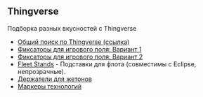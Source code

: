 Thingverse
---

Подборка разных вкусностей с Thingverse

* [Общий поиск по Thingverse \(ссылка\)](https://www.thingiverse.com/search?q=Twilight+Imperium&page=1&type=things&sort=newest)
* [Фиксаторы для игрового поля: Вариант 1](https://www.thingiverse.com/thing:2224531)
* [Фиксаторы для игрового поля: Вариант 2](https://www.thingiverse.com/thing:3005106)
* [Fleet Stands](https://www.thingiverse.com/thing:2196283) - Подставки для флота (совместимы с Eclipse, непрозрачные).
* [Держатели для жетонов](https://www.thingiverse.com/thing:2844269)
* [Маркеры технологий](https://www.thingiverse.com/thing:5395832)
